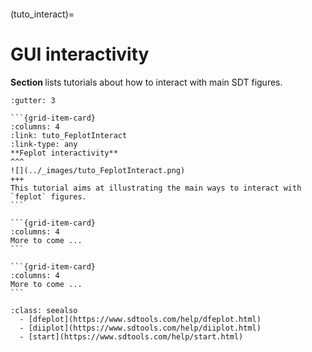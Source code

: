 ```{include} ../header.md
```
(tuto_interact)=
# GUI interactivity

**Section [](tuto_interact)** lists tutorials about how to interact with main SDT figures.

````{grid}
:gutter: 3

```{grid-item-card} 
:columns: 4
:link: tuto_FeplotInteract
:link-type: any
**Feplot interactivity**
^^^
![](../_images/tuto_FeplotInteract.png)
+++
This tutorial aims at illustrating the main ways to interact with `feplot` figures.
```

```{grid-item-card}
:columns: 4
More to come ...
```

```{grid-item-card}
:columns: 4
More to come ...
```

````

```{admonition} SDT base documentation
:class: seealso
  - [dfeplot](https://www.sdtools.com/help/dfeplot.html)
  - [diiplot](https://www.sdtools.com/help/diiplot.html)
  - [start](https://www.sdtools.com/help/start.html)
```